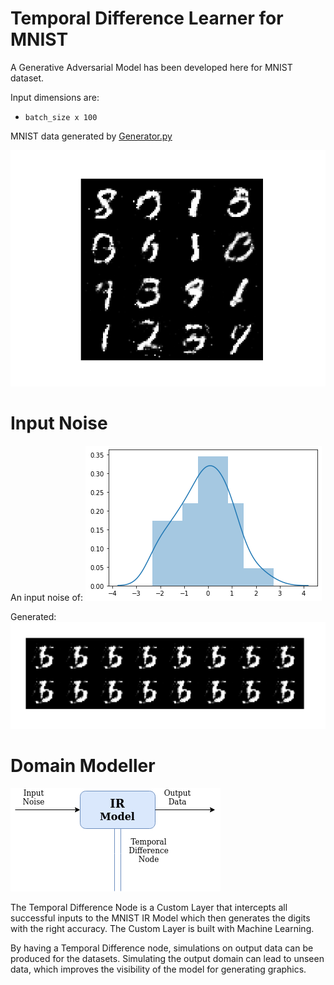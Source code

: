 # Temporal Difference Learner for MNIST

A Generative Adversarial Model has been developed here for MNIST dataset. 

Input dimensions are:

- `batch_size x 100`

MNIST data generated by [Generator.py](./network/GeneratorNet.py)

![MNIST Generated](./data/images/Generator/MNIST/_epoch_1_batch_1.png)

# Input Noise

An input noise of:
![Noise Plot](./data/images/Samples/Test/plot.png)

Generated:
![MNIST data](./data/images/Samples/Test/hori_epoch_1_batch_1.png)

# Domain Modeller

![IR Model for MNIST](./images/IR_Model.png)

The Temporal Difference Node is a Custom Layer that intercepts all successful inputs to the MNIST IR Model which then generates the digits with the right accuracy. The Custom Layer is built with Machine Learning. 

By having a Temporal Difference node, simulations on output data can be produced for the datasets. Simulating the output domain can lead to unseen data, which improves the visibility of the model for generating graphics.
